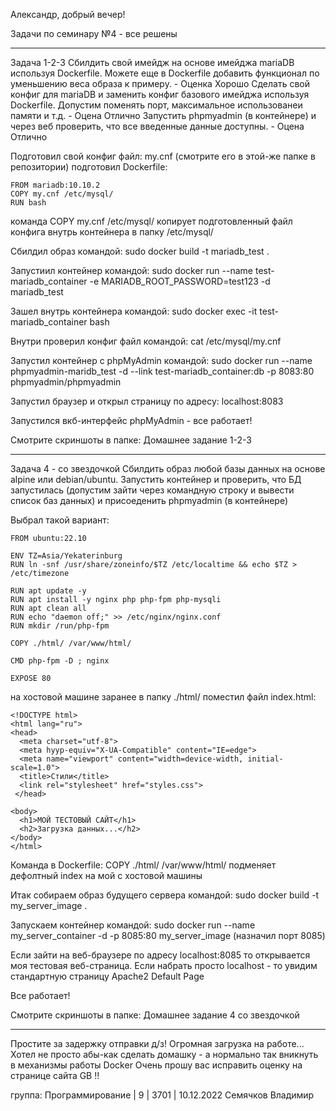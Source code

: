 Александр, добрый вечер!

Задачи по семинару №4 - все решены

---------------------------------------------------------------
Задача 1-2-3
Сбилдить свой имейдж на основе имейджа mariaDB используя Dockerfile. Можете еще в Dockerfile добавить функционал по уменьшению веса образа к примеру. - Оценка Хорошо
Сделать свой конфиг для mariaDB и заменить конфиг базового имейджа используя Dockerfile. Допустим поменять порт, максимальное использованеи памяти и т.д. - Оцена Отлично
Запустить phpmyadmin (в контейнере) и через веб проверить, что все введенные данные доступны. - Оцена Отлично

Подготовил свой конфиг файл: my.cnf (смотрите его в этой-же папке в репозитории)
подготовил Dockerfile:

    FROM mariadb:10.10.2
    COPY my.cnf /etc/mysql/
    RUN bash

команда COPY my.cnf /etc/mysql/ копирует подготовленный файл конфига внутрь контейнера в папку /etc/mysql/

Сбилдил образ командой:
    sudo docker build -t mariadb_test .

Запустиил контейнер командой:
    sudo docker run --name test-mariadb_container -e MARIADB_ROOT_PASSWORD=test123 -d mariadb_test

Зашел внутрь контейнера командой:
    sudo docker exec -it test-mariadb_container bash

Внутри проверил конфиг файл командой:
    cat /etc/mysql/my.cnf

Запустил контейнер с phpMyAdmin командой:
    sudo docker run --name phpmyadmin-maridb_test -d --link test-mariadb_container:db -p 8083:80 phpmyadmin/phpmyadmin

Запустил браузер и открыл страницу по адресу:
    localhost:8083

Запустился вкб-интерфейс phpMyAdmin - все работает!

Смотрите скриншоты в папке: Домашнее задание 1-2-3

---------------------------------------------------------------
Задача 4 - со звездочкой
Сбилдить образ любой базы данных на основе alpine или debian/ubuntu. Запустить контейнер и проверить, что БД запустилась (допустим зайти через командную строку и вывести список баз данных) и присоеденить phpmyadmin (в контейнере)

Выбрал такой вариант:

    FROM ubuntu:22.10
    
    ENV TZ=Asia/Yekaterinburg
    RUN ln -snf /usr/share/zoneinfo/$TZ /etc/localtime && echo $TZ > /etc/timezone
    
    RUN apt update -y
    RUN apt install -y nginx php php-fpm php-mysqli
    RUN apt clean all
    RUN echo "daemon off;" >> /etc/nginx/nginx.conf
    RUN mkdir /run/php-fpm

    COPY ./html/ /var/www/html/

    CMD php-fpm -D ; nginx

    EXPOSE 80

на хостовой машине заранее в папку ./html/ поместил файл index.html:

    <!DOCTYPE html>
    <html lang="ru">
    <head>
      <meta charset="utf-8">
      <meta hyyp-equiv="X-UA-Compatible" content="IE=edge">
      <meta name="viewport" content="width=device-width, initial-scale=1.0">
      <title>Стили</title>
      <link rel="stylesheet" href="styles.css">
     </head>
    
    <body>
      <h1>МОЙ ТЕСТОВЫЙ САЙТ</h1>
      <h2>Загрузка данных...</h2>
    </body>
    </html>

Команда в Dockerfile:  COPY ./html/ /var/www/html/ подменяет дефолтный index на мой с хостовой машины

Итак собираем образ будущего сервера командой:
    sudo docker build -t my_server_image .

Запускаем контейнер командой:
    sudo docker run --name my_server_container -d -p 8085:80 my_server_image
(назначил порт 8085)

Если зайти на веб-браузере по адресу localhost:8085 то открывается моя тестовая веб-страница.
Если набрать просто localhost - то увидим стандартную страницу Apache2 Default Page

Все работает!

Смотрите скриншоты в папке: Домашнее задание 4 со звездочкой

---------------------------------------------------------------
Простите за задержку отправки д/з! Огромная загрузка на работе...
Хотел не просто абы-как сделать домашку - а нормально так вникнуть в механизмы работы Docker
Очень прошу вас исправить оценку на странице сайта GB !!

группа: Программирование | 9 | 3701 | 10.12.2022
Семячков Владимир